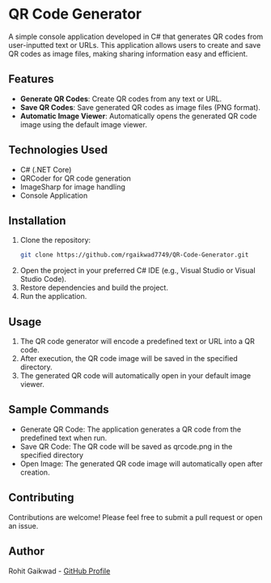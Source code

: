 # QR Code Generator

A simple console application developed in C# that generates QR codes from user-inputted text or URLs. This application allows users to create and save QR codes as image files, making sharing information easy and efficient.

## Features

- **Generate QR Codes**: Create QR codes from any text or URL.
- **Save QR Codes**: Save generated QR codes as image files (PNG format).
- **Automatic Image Viewer**: Automatically opens the generated QR code image using the default image viewer.

## Technologies Used

- C# (.NET Core)
- QRCoder for QR code generation
- ImageSharp for image handling
- Console Application

## Installation

1. Clone the repository:
   ```bash
   git clone https://github.com/rgaikwad7749/QR-Code-Generator.git
2. Open the project in your preferred C# IDE (e.g., Visual Studio or Visual Studio Code).
3. Restore dependencies and build the project.
4. Run the application.
   
## Usage

1. The QR code generator will encode a predefined text or URL into a QR code.
2. After execution, the QR code image will be saved in the specified directory.
3. The generated QR code will automatically open in your default image viewer.

## Sample Commands

* Generate QR Code: The application generates a QR code from the predefined text when run.
* Save QR Code: The QR code will be saved as qrcode.png in the specified directory 
* Open Image: The generated QR code image will automatically open after creation.

## Contributing
Contributions are welcome! Please feel free to submit a pull request or open an issue.

## Author
Rohit Gaikwad - [GitHub Profile](https://github.com/rgaikwad7749)
